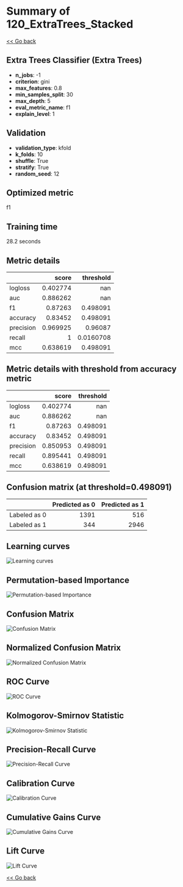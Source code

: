 # Summary of 120_ExtraTrees_Stacked

[<< Go back](../README.md)


## Extra Trees Classifier (Extra Trees)
- **n_jobs**: -1
- **criterion**: gini
- **max_features**: 0.8
- **min_samples_split**: 30
- **max_depth**: 5
- **eval_metric_name**: f1
- **explain_level**: 1

## Validation
 - **validation_type**: kfold
 - **k_folds**: 10
 - **shuffle**: True
 - **stratify**: True
 - **random_seed**: 12

## Optimized metric
f1

## Training time

28.2 seconds

## Metric details
|           |    score |   threshold |
|:----------|---------:|------------:|
| logloss   | 0.402774 | nan         |
| auc       | 0.886262 | nan         |
| f1        | 0.87263  |   0.498091  |
| accuracy  | 0.83452  |   0.498091  |
| precision | 0.969925 |   0.96087   |
| recall    | 1        |   0.0160708 |
| mcc       | 0.638619 |   0.498091  |


## Metric details with threshold from accuracy metric
|           |    score |   threshold |
|:----------|---------:|------------:|
| logloss   | 0.402774 |  nan        |
| auc       | 0.886262 |  nan        |
| f1        | 0.87263  |    0.498091 |
| accuracy  | 0.83452  |    0.498091 |
| precision | 0.850953 |    0.498091 |
| recall    | 0.895441 |    0.498091 |
| mcc       | 0.638619 |    0.498091 |


## Confusion matrix (at threshold=0.498091)
|              |   Predicted as 0 |   Predicted as 1 |
|:-------------|-----------------:|-----------------:|
| Labeled as 0 |             1391 |              516 |
| Labeled as 1 |              344 |             2946 |

## Learning curves
![Learning curves](learning_curves.png)

## Permutation-based Importance
![Permutation-based Importance](permutation_importance.png)
## Confusion Matrix

![Confusion Matrix](confusion_matrix.png)


## Normalized Confusion Matrix

![Normalized Confusion Matrix](confusion_matrix_normalized.png)


## ROC Curve

![ROC Curve](roc_curve.png)


## Kolmogorov-Smirnov Statistic

![Kolmogorov-Smirnov Statistic](ks_statistic.png)


## Precision-Recall Curve

![Precision-Recall Curve](precision_recall_curve.png)


## Calibration Curve

![Calibration Curve](calibration_curve_curve.png)


## Cumulative Gains Curve

![Cumulative Gains Curve](cumulative_gains_curve.png)


## Lift Curve

![Lift Curve](lift_curve.png)



[<< Go back](../README.md)
